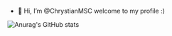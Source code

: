 - 👋 Hi, I’m @ChrystianMSC
welcome to my profile :)

![Anurag's GitHub stats](https://github-readme-stats.vercel.app/api?username=ChrystianMSC&show_icons=true&theme=synthwave)
